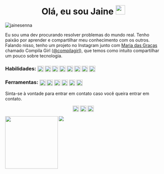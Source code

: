 <h1 align="center"> Olá, eu sou Jaine <img src="https://media.giphy.com/media/hvRJCLFzcasrR4ia7z/giphy.gif" width="30px"></h1>

<p align="left"> <img src="https://komarev.com/ghpvc/?username=jainesenna" alt="jainesenna" /> </p>

Eu sou uma dev procurando resolver problemas do mundo real. 
Tenho paixão por aprender e compartilhar meu conhecimento com os outros. Falando nisso, tenho um projeto no Instagram junto com <a href="https://github.com/amorimmaria" target="_blank">Maria das Graças</a> chamado Compila Girl (<a href="https://www.instagram.com/compilagirl/" target="_blank">@compilagirl</a>), que temos como intuito compartilhar um pouco sobre tecnologia.

<h3>Habilidades: 
<a target="blank"><img align="center" src="https://cdn.jsdelivr.net/npm/simple-icons@3.0.1/icons/javascript.svg" alt="typescript" height="20" width="20" /></a>
<a target="blank"><img align="center" src="https://cdn.jsdelivr.net/npm/simple-icons@3.0.1/icons/typescript.svg" alt="typescript" height="20" width="20" /></a>
<a target="blank"><img align="center" src="https://cdn.jsdelivr.net/npm/simple-icons@3.0.1/icons/react.svg" alt="typescript" height="20" width="20" /></a>
<a target="blank"><img align="center" src="https://cdn.jsdelivr.net/npm/simple-icons@3.0.1/icons/html5.svg" alt="typescript" height="20" width="20" /></a>
<a target="blank"><img align="center" src="https://cdn.jsdelivr.net/npm/simple-icons@3.0.1/icons/css3.svg" alt="typescript" height="20" width="20" /></a>
<a target="blank"><img align="center" src="https://cdn.jsdelivr.net/npm/simple-icons@3.0.1/icons/postgresql.svg" alt="typescript" height="20" width="20" /></a>
<a target="blank"><img align="center" src="https://cdn.jsdelivr.net/npm/simple-icons@3.0.1/icons/mysql.svg" alt="typescript" height="20" width="20" /></a>
<a target="blank"><img align="center" src="https://cdn.jsdelivr.net/npm/simple-icons@3.0.1/icons/arduino.svg" alt="typescript" height="20" width="20" /></a>
</h3>

<h3>Ferramentas: 
<a target="blank"><img align="center" src="https://cdn.jsdelivr.net/npm/simple-icons@3.0.1/icons/visualstudiocode.svg" alt="typescript" height="20" width="20" /></a>
<a target="blank"><img align="center" src="https://cdn.jsdelivr.net/npm/simple-icons@3.0.1/icons/figma.svg" alt="typescript" height="20" width="20" /></a>
<a target="blank"><img align="center" src="https://cdn.jsdelivr.net/npm/simple-icons@3.0.1/icons/git.svg" alt="typescript" height="20" width="20" /></a>
<a target="blank"><img align="center" src="https://cdn.jsdelivr.net/npm/simple-icons@3.0.1/icons/github.svg" alt="typescript" height="20" width="20" /></a>
<a target="blank"><img align="center" src="https://cdn.jsdelivr.net/npm/simple-icons@3.0.1/icons/docker.svg" alt="typescript" height="20" width="20" /></a>
<a target="blank"><img align="center" src="https://cdn.jsdelivr.net/npm/simple-icons@3.0.1/icons/linux.svg" alt="typescript" height="20" width="20" /></a>
</h3>
Sinta-se à vontade para entrar em contato caso você queira entrar em contato.

<p align="center">
<a href="https://linkedin.com/in/jaine-senna" target="blank"><img align="center" src="https://cdn.jsdelivr.net/npm/simple-icons@3.0.1/icons/linkedin.svg" alt="jainesenna" height="20" width="20" /></a>
<a href="https://twitter.com/jaine_senna" target="blank"><img align="center" src="https://cdn.jsdelivr.net/npm/simple-icons@3.0.1/icons/twitter.svg" alt="jainesenna" height="20" width="20" /></a>
<a href="https://instagram.com/jaine.senna" target="blank"><img align="center" src="https://cdn.jsdelivr.net/npm/simple-icons@3.0.1/icons/instagram.svg" alt="jainesenna" height="20" width="20" /></a>
</p>

<div>
    <img height="170" align="left" src="https://github-readme-stats.vercel.app/api?username=jainesenna&show_icons=true&theme=omni" />
    <img src="https://github-readme-stats.vercel.app/api/top-langs/?username=jainesenna&layout=compact&show_icons=true&theme=omni" />
</div>

